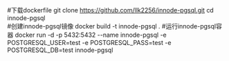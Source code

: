 #下载dockerfile
git clone https://github.com/llk2256/innode-pgsql.git
cd  innode-pgsql       
#创建innode-pgsql镜像
docker build -t innode-pgsql .
#运行innode-pgsql容器
docker run -d -p 5432:5432 --name innode-pgsql -e POSTGRESQL_USER=test -e POSTGRESQL_PASS=test -e POSTGRESQL_DB=test innode-pgsql
